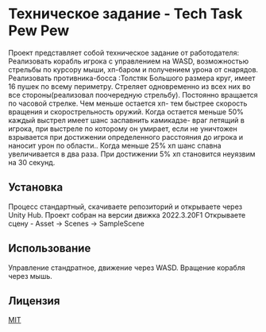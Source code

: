 # Техническое задание - Tech Task Pew Pew
 Проект представляет собой техническое задание от работодателя:
 Реализовать корабль игрока с управлением на WASD, возможностью стрельбы по
 курсору мыши, хп-баром и получением урона от снарядов.
 Реализовать противника-босса :Толстяк
 Большого размера круг, имеет 16 пушек по всему периметру. Стреляет
 одновременно из всех них во все стороны(реализовал поочередную стрельбу). Постоянно вращается по часовой
 стрелке. Чем меньше остается хп- тем быстрее скорость вращения и
 скорострельность оружий. Когда остается меньше 50% каждый выстрел имеет
 шанс заспавнить камикадзе- враг летящий в игрока, при выстреле по которому
 он умирает, если не уничтожен взрывается при достижении определенного
 расстояния до игрока и наносит урон по области.. Когда меньше 25% хп шанс
 спавна увеличивается в два раза. При достижении 5% хп становится неуязвим на
 30 секунд.
 
## Установка
Процесс стандартный, скачиваете репозиторий и открываете через Unity Hub.
Проект собран на версии движка 2022.3.20F1
Открываете сцену - Asset -> Scenes -> SampleScene

## Использование
Управление стандратное, движение через WASD. 
Вращение корабля через мышь.

## Лицензия
[MIT](LICENSE) 
